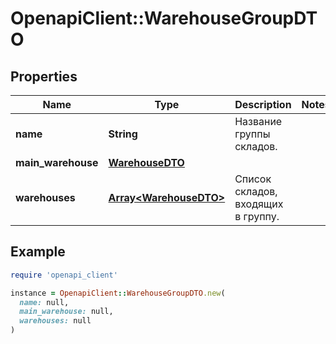 # OpenapiClient::WarehouseGroupDTO

## Properties

| Name | Type | Description | Notes |
| ---- | ---- | ----------- | ----- |
| **name** | **String** | Название группы складов. |  |
| **main_warehouse** | [**WarehouseDTO**](WarehouseDTO.md) |  |  |
| **warehouses** | [**Array&lt;WarehouseDTO&gt;**](WarehouseDTO.md) | Список складов, входящих в группу. |  |

## Example

```ruby
require 'openapi_client'

instance = OpenapiClient::WarehouseGroupDTO.new(
  name: null,
  main_warehouse: null,
  warehouses: null
)
```

